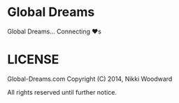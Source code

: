 Global Dreams
=======

Global Dreams... Connecting ❤s

LICENSE
=======

Global-Dreams.com
Copyright (C) 2014, Nikki Woodward

All rights reserved until further notice.